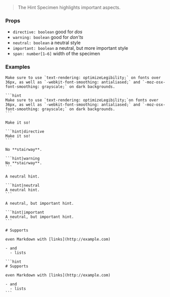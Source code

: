 > The Hint Specimen highlights important aspects.

### Props

- `directive: boolean` good for _dos_
- `warning: boolean` good for _don'ts_
- `neutral: boolean` a neutral style
- `important: boolean` a neutral, but more important style
- `span: number[1–6]` width of the specimen

### Examples

```hint
Make sure to use `text-rendering: optimizeLegibility;` on fonts over 36px, as well as `-webkit-font-smoothing: antialiased;` and `-moz-osx-font-smoothing: grayscale;` on dark backgrounds.
```

````code
```hint
Make sure to use `text-rendering: optimizeLegibility;`on fonts over 36px, as well as `-webkit-font-smoothing: antialiased;` and `-moz-osx-font-smoothing: grayscale;` on dark backgrounds.
```
````

```hint|directive,span-4
Make it so!
```

````code|span-2
```hint|directive
Make it so!
```
````

```hint|warning,span-4
No **stairway**.
```

````code|span-2
```hint|warning
No **stairway**.
```
````

```hint|neutral,span-4
A neutral hint.
```

````code|span-2
```hint|neutral
A neutral hint.
```
````

```hint|important,span-4
A neutral, but important hint.
```

````code|span-2
```hint|important
A neutral, but important hint.
```
````

```hint|span-4
# Supports

even Markdown with [links](http://example.com)

- and
  - lists
```

````code|span-2
```hint
# Supports

even Markdown with [links](http://example.com)

- and
  - lists
```
````

